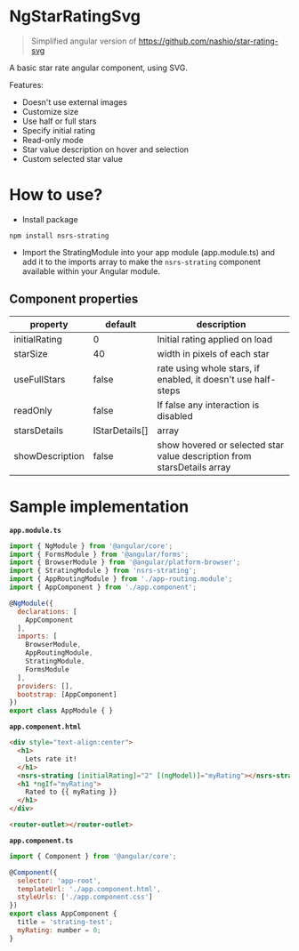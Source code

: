 # NgStarRatingSvg

> Simplified angular  version of https://github.com/nashio/star-rating-svg

A basic star rate angular component, using SVG.

Features:
* Doesn't use external images
* Customize size
* Use half or full stars
* Specify initial rating
* Read-only mode
* Star value description on hover and selection
* Custom selected star value

# How to use?

* Install package
```
npm install nsrs-strating
```
* Import the StratingModule into your app module (app.module.ts) and add it to the imports array to make the `nsrs-strating` component available within your Angular module.

## Component properties

| property  | default  | description  |
|---|---|---|
| initialRating | 0 | Initial rating applied on load |
| starSize | 40 | width in pixels of each star |
| useFullStars | false | rate using whole stars, if enabled, it doesn't use half-steps |
| readOnly | false | If false any interaction is disabled |
| starsDetails | IStarDetails[] | array |
| showDescription | false | show hovered or selected star value description from starsDetails array |

# Sample implementation

**```app.module.ts```**

```javascript
import { NgModule } from '@angular/core';
import { FormsModule } from '@angular/forms';
import { BrowserModule } from '@angular/platform-browser';
import { StratingModule } from 'nsrs-strating';
import { AppRoutingModule } from './app-routing.module';
import { AppComponent } from './app.component';

@NgModule({
  declarations: [
    AppComponent    
  ],
  imports: [
    BrowserModule,
    AppRoutingModule,
    StratingModule,
    FormsModule
  ],
  providers: [],
  bootstrap: [AppComponent]
})
export class AppModule { }
```

**```app.component.html```**

```html
<div style="text-align:center">
  <h1>
    Lets rate it!
  </h1>
  <nsrs-strating [initialRating]="2" [(ngModel)]="myRating"></nsrs-strating>
  <h1 *ngIf="myRating">
    Rated to {{ myRating }}
  </h1>
</div>

<router-outlet></router-outlet>
```

**```app.component.ts```**

```javascript
import { Component } from '@angular/core';

@Component({
  selector: 'app-root',
  templateUrl: './app.component.html',
  styleUrls: ['./app.component.css']
})
export class AppComponent {
  title = 'strating-test';
  myRating: number = 0;
}
```